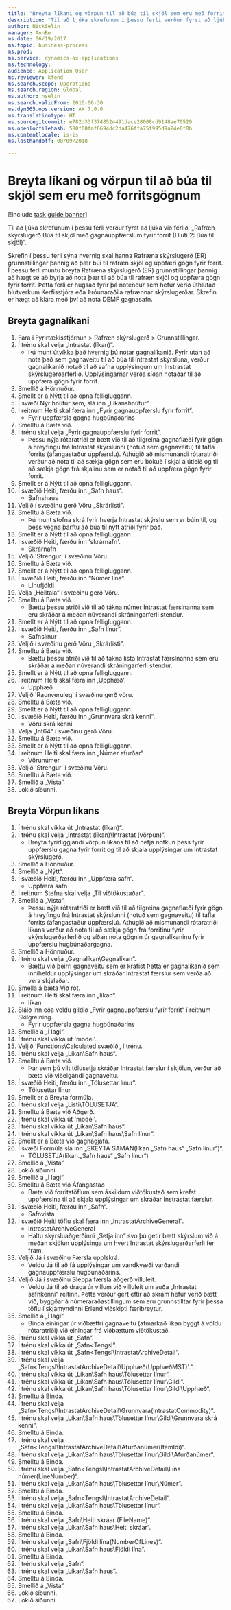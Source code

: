 ```yaml
--- 
title: "Breyta líkani og vörpun til að búa til skjöl sem eru með forritsgögnum"
description: "Til að ljúka skrefunum í þessu ferli verður fyrst að ljúka við ferlið, „Rafræn skýrslugerð Búa til skjöl með gagnauppfærslum fyrir forrit (Hluti 2: Búa til skjöl)“."
author: NickSelin
manager: AnnBe
ms.date: 06/19/2017
ms.topic: business-process
ms.prod: 
ms.service: dynamics-ax-applications
ms.technology: 
audience: Application User
ms.reviewer: kfend
ms.search.scope: Operations
ms.search.region: Global
ms.author: nselin
ms.search.validFrom: 2016-06-30
ms.dyn365.ops.version: AX 7.0.0
ms.translationtype: HT
ms.sourcegitcommit: e782d33f3748524491dace28008cd9148ae70529
ms.openlocfilehash: 580f00faf6694dc2da476ffa75f995d9a24e0f8b
ms.contentlocale: is-is
ms.lasthandoff: 08/09/2018

---
```

# <a name="modify-models-and-mappings-to-generate-documents-that-have-application-data"></a>Breyta líkani og vörpun til að búa til skjöl sem eru með forritsgögnum

[!include [task guide banner](../../includes/task-guide-banner.md)]

Til að ljúka skrefunum í þessu ferli verður fyrst að ljúka við ferlið, „Rafræn skýrslugerð Búa til skjöl með gagnauppfærslum fyrir forrit (Hluti 2: Búa til skjöl)“. 

Skrefin í þessu ferli sýna hvernig skal hanna Rafræna skýrslugerð (ER) grunnstillingar þannig að þær búi til rafræn skjöl og uppfæri gögn fyrir forrit. Í þessu ferli muntu breyta Rafræna skýrslugerð (ER) grunnstillingar þannig að hægt sé að byrja að nota þær til að búa til rafræn skjöl og uppfæra gögn fyrir forrit. Þetta ferli er hugsað fyrir þá notendur sem hefur verið úthlutað hlutverkum Kerfisstjóra eða Þróunaraðila rafrænnar skýrslugerðar. Skrefin er hægt að klára með því að nota DEMF gagnasafn.


## <a name="modify-data-model"></a>Breyta gagnalíkani
1. Fara í Fyrirtækisstjórnun > Rafræn skýrslugerð > Grunnstillingar.
2. Í trénu skal velja „Intrastat (líkan)“.
    * Þú munt útvíkka það hvernig þú notar gagnalíkanið. Fyrir utan að nota það sem gagnaveitu til að búa til Intrastat skýrsluna, verður gagnalíkanið notað til að safna upplýsingum um Instrastat skýrslugerðarferlið. Upplýsingarnar verða síðan notaðar til að uppfæra gögn fyrir forrit.   
3. Smellið á Hönnuður.
4. Smellt er á Nýtt til að opna felligluggann.
5. Í svæði Nýr hnútur sem, slá inn „Líkanshnútur“.
6. Í reitnum Heiti skal færa inn „Fyrir gagnauppfærslu fyrir forrit“.
    * Fyrir uppfærsla gagna hugbúnaðarins  
7. Smelltu á Bæta við.
8. Í trénu skal velja „Fyrir gagnauppfærslu fyrir forrit“.
    * Þessu nýja rótaratriði er bætt við til að tilgreina gagnaflæði fyrir gögn á hreyfingu frá Intrastat skýrslunni (notuð sem gagnaveitu) til tafla forrits (áfangastaður uppfærslu). Athugið að mismunandi rótaratriði verður að nota til að sækja gögn sem eru bókuð í skjal á útleið og til að sækja gögn frá skjalinu sem er notað til að uppfæra gögn fyrir forrit.   
9. Smellt er á Nýtt til að opna felligluggann.
10. Í svæðið Heiti, færðu inn „Safn haus“.
    * Safnshaus  
11. Veljið í svæðinu gerð Vöru „Skrárlisti".
12. Smelltu á Bæta við.
    * Þú munt stofna skrá fyrir hverja Intrastat skýrslu sem er búin til, og þess vegna þarftu að búa til nýtt atriði fyrir það.  
13. Smellt er á Nýtt til að opna felligluggann.
14. Í svæðið Heiti, færðu inn 'skrárnafn'.
    * Skrárnafn  
15. Veljið 'Strengur' í svæðinu Vöru.
16. Smelltu á Bæta við.
17. Smellt er á Nýtt til að opna felligluggann.
18. Í svæðið Heiti, færðu inn “Númer lína“.
    * Línufjöldi  
19. Velja „Heiltala“ í svæðinu gerð Vöru.
20. Smelltu á Bæta við.
    * Bættu þessu atriði við til að tákna númer Intrastat færslnanna sem eru skráðar á meðan núverandi skráningarferli stendur.  
21. Smellt er á Nýtt til að opna felligluggann.
22. Í svæðið Heiti, færðu inn „Safn línur“.
    * Safnslínur  
23. Veljið í svæðinu gerð Vöru „Skrárlisti".
24. Smelltu á Bæta við.
    * Bættu þessu atriði við til að tákna lista Intrastat færslnanna sem eru skráðar á meðan núverandi skráningarferli stendur.  
25. Smellt er á Nýtt til að opna felligluggann.
26. Í reitnum Heiti skal færa inn ‚Upphæð'.
    * Upphæð  
27. Veljið 'Raunveruleg' í svæðinu gerð vöru.
28. Smelltu á Bæta við.
29. Smellt er á Nýtt til að opna felligluggann.
30. Í svæðið Heiti, færðu inn „Grunnvara skrá kenni“.
    * Vöru skrá kenni  
31. Velja „Int64“ í svæðinu gerð Vöru.
32. Smelltu á Bæta við.
33. Smellt er á Nýtt til að opna felligluggann.
34. Í reitnum Heiti skal færa inn „Númer afurðar“
    * Vörunúmer  
35. Veljið 'Strengur' í svæðinu Vöru.
36. Smelltu á Bæta við.
37. Smellið á „Vista“.
38. Lokið síðunni.

## <a name="modify-model-mapping"></a>Breyta Vörpun líkans
1. Í trénu skal víkka út „Intrastat (líkan)“.
2. Í trénu skal velja „Intrastat (líkan)\Intrastat (vörpun)“.
    * Breyta fyrirliggjandi vörpun líkans til að hefja notkun þess fyrir uppfærslu gagna fyrir forrit og til að skjala upplýsingar um Intrastat skýrslugerð.  
3. Smellið á Hönnuður.
4. Smellið á „Nýtt“.
5. Í svæðið Heiti, færðu inn „Uppfæra safn“.
    * Uppfæra safn  
6. Í reitnum Stefna skal velja „Til viðtökustaðar".
7. Smellið á „Vista“.
    * Þessu nýja rótaratriði er bætt við til að tilgreina gagnaflæði fyrir gögn á hreyfingu frá Intrastat skýrslunni (notuð sem gagnaveitu) til tafla forrits (áfangastaður uppfærslu). Athugið að mismunandi rótaratriði líkans verður að nota til að sækja gögn frá forritinu fyrir skýrslugerðarferlið og síðan nota gögnin úr gagnalíkaninu fyrir uppfærslu hugbúnaðargagna.   
8. Smellið á Hönnuður.
9. Í trénu skal velja „Gagnalíkan\Gagnalíkan“.
    * Bættu við þeirri gagnaveitu sem er krafist Þetta er gagnalíkanið sem inniheldur upplýsingar um skráðar Intrastat færslur sem verða að vera skjalaðar.  
10. Smella á bæta Við rót.
11. Í reitnum Heiti skal færa inn „líkan“.
    * líkan  
12. Sláið inn eða veldu gildið „Fyrir gagnauppfærslu fyrir forrit“ í reitnum Skilgreining.
    * Fyrir uppfærsla gagna hugbúnaðarins  
13. Smellið á „Í lagi“.
14. Í trénu skal víkka út 'model'.
15. Veljið 'Functions\Calculated svæðið', í trénu.
16. Í trénu skal velja „Líkan\Safn haus“.
17. Smelltu á Bæta við.
    * Þar sem þú vilt tölusetja skráðar Intrastat færslur í skjölun, verður að bæta við viðeigandi gagnaveitu.  
18. Í svæðið Heiti, færðu inn „Tölusettar línur“.
    * Tölusettar línur  
19. Smellt er á Breyta formúla.
20. Í trénu skal velja „Listi\TÖLUSETJA“.
21. Smelltu á Bæta við Aðgerð.
22. Í trénu skal víkka út 'model'.
23. Í trénu skal víkka út „Líkan\Safn haus“.
24. Í trénu skal víkka út „Líkan\Safn haus\Safn línur“.
25. Smellt er á Bæta við gagnagjafa.
26. Í svæði Formúla slá inn „SKEYTA SAMAN(líkan.„Safn haus“ „Safn línur“)“.
    * TÖLUSETJA(líkan.„Safn haus“ „Safn línur“)  
27. Smellið á „Vista“.
28. Lokið síðunni.
29. Smellið á „Í lagi“.
30. Smelltu á Bæta við Áfangastað
    * Bæta við forritstöflum sem áskildum viðtökustað sem krefst uppfærslna til að skjala upplýsingar um skráðar Instrastat færslur.  
31. Í svæðið Heiti, færðu inn „Safn“.
    * Safnvista  
32. Í svæðið Heiti töflu skal færa inn „IntrastatArchiveGeneral“.
    * IntrastatArchiveGeneral  
    * Haltu skýrsluaðgerðinni „Setja inn“ svo þú getir bætt skýrslum við á meðan skjölun upplýsinga um hvert Intrastat skýrslugerðarferli fer fram.  
33. Veljið Já í svæðinu Færsla upplskrá.
    * Veldu Já til að fá upplýsingar um vandkvæði varðandi gagnauppfærslu hugbúnaðarins.  
34. Veljið Já í svæðinu Sleppa færsla aðgerð villuleit.
    * Veldu Já til að draga úr villum við villuleit um auða „Intrastat safnkenni“ reitinn. Þetta verður gert eftir að skrám hefur verið bætt við, byggðar á númeraraðastillingum sem eru grunnstilltar fyrir þessa töflu í skjámyndinni Erlend viðskipti færibreytur.  
35. Smellið á „Í lagi“.
    * Binda einingar úr viðbættri gagnaveitu (afmarkað líkan byggt á völdu rótaratriði) við einingar frá viðbættum viðtökustað.  
36. Í trénu skal víkka út „Safn“.
37. Í trénu skal víkka út „Safn\<Tengsl“.
38. Í trénu skal víkka út „Safn\<Tengsl\IntrastatArchiveDetail“.
39. Í trénu skal velja „Safn\<Tengsl\IntrastatArchiveDetail\Upphæð(UpphæðMST)'.“.
40. Í trénu skal víkka út „Líkan\Safn haus\Tölusettar línur“.
41. Í trénu skal víkka út „Líkan\Safn haus\Tölusettar línur\Gildi“.
42. Í trénu skal víkka út „Líkan\Safn haus\Tölusettar línur\Gildi\Upphæð“.
43. Smelltu á Binda.
44. Í trénu skal velja „Safn\<Tengsl\IntrastatArchiveDetail\Grunnvara(IntrastatCommodity)“.
45. Í trénu skal velja „Líkan\Safn haus\Tölusettar línur\Gildi\Grunnvara skrá kenni“.
46. Smelltu á Binda.
47. Í trénu skal velja „Safn\<Tengsl\IntrastatArchiveDetail\Afurðanúmer(ItemIdi)“.
48. Í trénu skal velja „Líkan\Safn haus\Tölusettar línur\Gildi\Afurðanúmer“.
49. Smelltu á Binda.
50. Í trénu skal velja „Safn\<Tengsl\IntrastatArchiveDetail\Lína númer(LineNumber)“.
51. Í trénu skal velja „Líkan\Safn haus\Tölusettar línur\Númer“.
52. Smelltu á Binda.
53. Í trénu skal velja „Safn\<Tengsl\IntrastatArchiveDetail“.
54. Í trénu skal velja „Líkan\Safn haus\Tölusettar línur“.
55. Smelltu á Binda.
56. Í trénu skal velja „Safn\Heiti skráar (FileName)“.
57. Í trénu skal velja „Líkan\Safn haus\Heiti skráar“.
58. Smelltu á Binda.
59. Í trénu skal velja „Safn\Fjöldi lína(NumberOfLines)“.
60. Í trénu skal velja „Líkan\Safn haus\Fjöldi lína“.
61. Smelltu á Binda.
62. Í trénu skal velja „Safn“.
63. Í trénu skal velja „Líkan\Safn haus“.
64. Smelltu á Binda.
65. Smellið á „Vista“.
66. Lokið síðunni.
67. Lokið síðunni.


